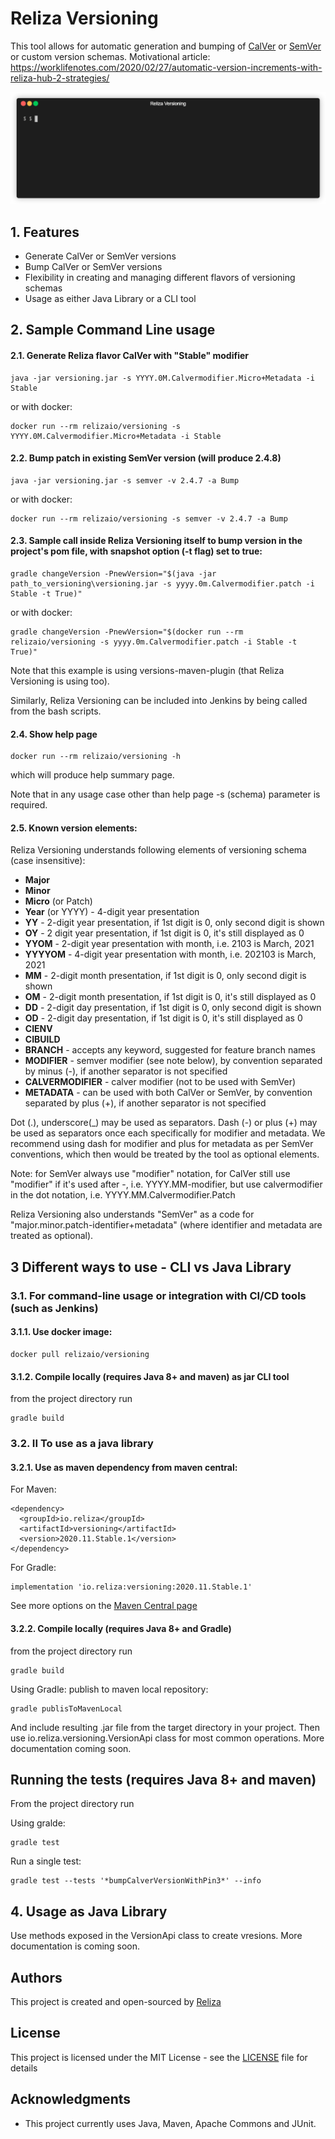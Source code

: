 # Reliza Versioning

This tool allows for automatic generation and bumping of [CalVer](https://calver.org/) or [SemVer](https://semver.org/) or custom version schemas. Motivational article: https://worklifenotes.com/2020/02/27/automatic-version-increments-with-reliza-hub-2-strategies/


<p align="center"><img src="/img/terminal_demo.gif?raw=true"/></p>


## 1. Features
- Generate CalVer or SemVer versions
- Bump CalVer or SemVer versions
- Flexibility in creating and managing different flavors of versioning schemas
- Usage as either Java Library or a CLI tool

## 2. Sample Command Line usage

#### 2.1. Generate Reliza flavor CalVer with "Stable" modifier
```
java -jar versioning.jar -s YYYY.0M.Calvermodifier.Micro+Metadata -i Stable
```
or with docker:
```
docker run --rm relizaio/versioning -s YYYY.0M.Calvermodifier.Micro+Metadata -i Stable
```

#### 2.2. Bump patch in existing SemVer version (will produce 2.4.8)
```
java -jar versioning.jar -s semver -v 2.4.7 -a Bump
```
or with docker:
```
docker run --rm relizaio/versioning -s semver -v 2.4.7 -a Bump
```

#### 2.3. Sample call inside Reliza Versioning itself to bump version in the project's pom file, with snapshot option (-t flag) set to true:
```
gradle changeVersion -PnewVersion="$(java -jar path_to_versioning\versioning.jar -s yyyy.0m.Calvermodifier.patch -i Stable -t True)"
```
or with docker:
```
gradle changeVersion -PnewVersion="$(docker run --rm relizaio/versioning -s yyyy.0m.Calvermodifier.patch -i Stable -t True)"
```
Note that this example is using versions-maven-plugin (that Reliza Versioning is using too).

Similarly, Reliza Versioning can be included into Jenkins by being called from the bash scripts.

#### 2.4. Show help page

```
docker run --rm relizaio/versioning -h
```
which will produce help summary page.

Note that in any usage case other than help page -s (schema) parameter is required.

#### 2.5. Known version elements:

Reliza Versioning understands following elements of versioning schema (case insensitive):
- **Major**
- **Minor**
- **Micro** (or Patch)
- **Year** (or YYYY) - 4-digit year presentation
- **YY** - 2-digit year presentation, if 1st digit is 0, only second digit is shown
- **OY** - 2 digit year presentation, if 1st digit is 0, it's still displayed as 0
- **YYOM** - 2-digit year presentation with month, i.e. 2103 is March, 2021
- **YYYYOM** - 4-digit year presentation with month, i.e. 202103 is March, 2021
- **MM** - 2-digit month presentation, if 1st digit is 0, only second digit is shown
- **OM** - 2-digit month presentation, if 1st digit is 0, it's still displayed as 0
- **DD** - 2-digit day presentation, if 1st digit is 0, only second digit is shown
- **OD** - 2-digit day presentation, if 1st digit is 0, it's still displayed as 0
- **CIENV**
- **CIBUILD**
- **BRANCH** - accepts any keyword, suggested for feature branch names
- **MODIFIER** - semver modifier (see note below), by convention separated by minus (-), if another separator is not specified
- **CALVERMODIFIER** - calver modifier (not to be used with SemVer)
- **METADATA** - can be used with both CalVer or SemVer, by convention separated by plus (+), if another separator is not specified

Dot (.), underscore(_) may be used as separators. Dash (-) or plus (+) may be used as separators once each specifically for modifier and metadata. We recommend using dash for modifier and plus for metadata as per SemVer conventions, which then would be treated by the tool as optional elements.

Note: for SemVer always use "modifier" notation, for CalVer still use "modifier" if it's used after -, i.e. YYYY.MM-modifier, but use calvermodifier in the dot notation, i.e. YYYY.MM.Calvermodifier.Patch

Reliza Versioning also understands "SemVer" as a code for "major.minor.patch-identifier+metadata" (where identifier and metadata are treated as optional).

## 3 Different ways to use - CLI vs Java Library

### 3.1. For command-line usage or integration with CI/CD tools (such as Jenkins)

#### 3.1.1. Use docker image:
```
docker pull relizaio/versioning
```

#### 3.1.2. Compile locally (requires Java 8+ and maven) as jar CLI tool
from the project directory run
```
gradle build
```

### 3.2. II To use as a java library
#### 3.2.1. Use as maven dependency from maven central:
For Maven:
```
<dependency>
  <groupId>io.reliza</groupId>
  <artifactId>versioning</artifactId>
  <version>2020.11.Stable.1</version>
</dependency>
```

For Gradle:
```
implementation 'io.reliza:versioning:2020.11.Stable.1'
```

See more options on the [Maven Central page](https://search.maven.org/artifact/io.reliza/versioning/)

#### 3.2.2. Compile locally (requires Java 8+ and Gradle)
from the project directory run
```
gradle build
```

Using Gradle: publish to maven local repository:
```
gradle publisToMavenLocal
```

And include resulting .jar file from the target directory in your project. Then use io.reliza.versioning.VersionApi class for most common operations. More documentation coming soon.

## Running the tests (requires Java 8+ and maven)
From the project directory run

Using gralde:
```
gradle test
```

Run a single test:
```
gradle test --tests '*bumpCalverVersionWithPin3*' --info
```

## 4. Usage as Java Library
Use methods exposed in the VersionApi class to create vresions. More documentation is coming soon.

## Authors

This project is created and open-sourced by [Reliza](https://reliza.io)

## License

This project is licensed under the MIT License - see the [LICENSE](LICENSE) file for details

## Acknowledgments

* This project currently uses Java, Maven, Apache Commons and JUnit.
